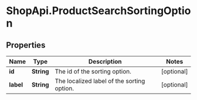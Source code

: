 # ShopApi.ProductSearchSortingOption

## Properties
Name | Type | Description | Notes
------------ | ------------- | ------------- | -------------
**id** | **String** | The id of the sorting option. | [optional] 
**label** | **String** | The localized label of the sorting option. | [optional] 
